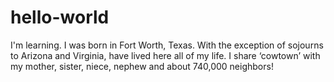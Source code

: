# hello-world
I'm learning.
I was born in Fort Worth, Texas. With the exception of sojourns to Arizona and Virginia, have lived here all of my life. I share ‘cowtown’ with my mother, sister, niece, nephew and about 740,000 neighbors!
